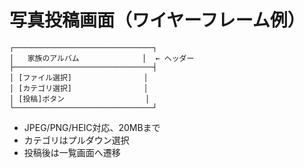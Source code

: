 # 写真投稿画面（ワイヤーフレーム例）

```
┌───────────────────────────────┐
│   家族のアルバム              │  ← ヘッダー
├───────────────────────────────┤
│ [ファイル選択]                │
│ [カテゴリ選択]                │
│ [投稿]ボタン                  │
└───────────────────────────────┘
```

- JPEG/PNG/HEIC対応、20MBまで
- カテゴリはプルダウン選択
- 投稿後は一覧画面へ遷移
